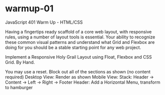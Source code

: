 # warmup-01
JavaScript 401 Warm Up - HTML/CSS

Having a fingertips ready scaffold of a core web layout, with responsive rules, using a number of layout tools is essential. Your ability to recognize these common visual patterns and understand what Grid and Flexbox are doing for you should be a stable starting point for any web project.

Implement a Responsive Holy Grail Layout using Float, Flexbox and CSS Grid. By Hand.

You may use a reset.
Block out all of the sections as shown (no content required)
Desktop View: Render as shown
Mobile View: Stack: Header -> Content -> Left -> Right -> Footer
Header: Add a Horizontal Menu, transform to hamburger